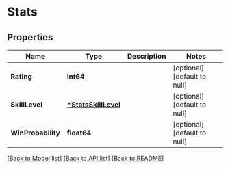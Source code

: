 # Stats

## Properties
Name | Type | Description | Notes
------------ | ------------- | ------------- | -------------
**Rating** | **int64** |  | [optional] [default to null]
**SkillLevel** | [***StatsSkillLevel**](Stats_skillLevel.md) |  | [optional] [default to null]
**WinProbability** | **float64** |  | [optional] [default to null]

[[Back to Model list]](../README.md#documentation-for-models) [[Back to API list]](../README.md#documentation-for-api-endpoints) [[Back to README]](../README.md)

